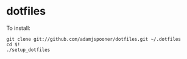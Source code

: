 dotfiles
===

To install:

    git clone git://github.com/adamjspooner/dotfiles.git ~/.dotfiles
    cd $!
    ./setup_dotfiles
